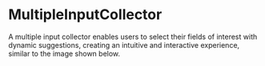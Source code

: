# MultipleInputCollector
 A multiple input collector enables users to select their fields of interest with dynamic suggestions, creating an intuitive and interactive experience, similar to the image shown below.
